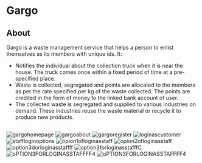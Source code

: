 # Gargo
## About
Gargo is a waste management service that helps a person to enlist themselves as its members with unique ids. It:
+	Notifies the individual about the collection truck when it is near the house. The truck comes once within a fixed period of time at a pre-specified place.
+	Waste is collected, segregated and points are allocated to the members as per the rate specified per kg of the waste collected. The points are credited in the form of money to the linked bank account of user.
+	The collected waste is segregated and supplied to various industries on demand. These industries reuse the waste material or recycle it to produce new products.


## 

![gargohomepage](https://github.com/ap766/Gargo/assets/79255079/7788a315-6fea-4f6e-8136-ff084c4270d7)
![gargoabout](https://github.com/ap766/Gargo/assets/79255079/8e2fa44a-5397-49e7-8e48-e4f6b79f99b4)
![gargoregister](https://github.com/ap766/Gargo/assets/79255079/f8b31727-e816-4cf1-8a63-cd2db8e2e05c)
![loginascustomer](https://github.com/ap766/Gargo/assets/79255079/59c430be-ec66-4e59-bfe7-32d4f49a9fdd)
![staffloginoptions](https://github.com/ap766/Gargo/assets/79255079/207c74d1-fd88-439f-9b70-8e7550cb44b0)
![opion1ofloginasstaff](https://github.com/ap766/Gargo/assets/79255079/8bea5ed5-89a6-48d1-a4f2-4f439c1631c7)
![opion2ofloginasstaff](https://github.com/ap766/Gargo/assets/79255079/6f5fe889-dad9-4cbc-93c1-6298db582f5f)
![option3dorloginasstaffff](https://github.com/ap766/Gargo/assets/79255079/d1aab844-250e-4c57-b926-dd5ca8c790d4)
![option3forloginasstafffC](https://github.com/ap766/Gargo/assets/79255079/80642e45-f474-456e-9a2e-e76e81a5e1fe)
![oPTION3FORLOGINASSTAFFFF4](https://github.com/ap766/Gargo/assets/79255079/272559fa-609e-4228-81e5-95fe54097f7b)
![oPTION3FORLOGINASSTAFFFF4](https://github.com/ap766/Gargo/assets/79255079/a995bcff-0893-494e-8bc7-68b778027740)

## 

